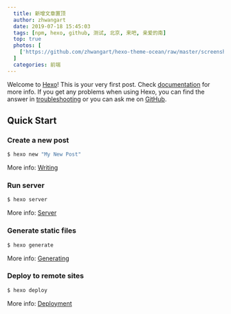```yaml
---
  title: 新增文章置顶
  author: zhwangart
  date: 2019-07-18 15:45:03
  tags: [npm, hexo, github, 测试, 北京, 来吧, 亲爱的南]
  top: true
  photos: [
    ['https://github.com/zhwangart/hexo-theme-ocean/raw/master/screenshots/hexo-theme-ocean.jpg']
  ]
  categories: 前端
---
```

Welcome to [Hexo](https://hexo.io/)! This is your very first post. Check [documentation](https://hexo.io/docs/) for more info. If you get any problems when using Hexo, you can find the answer in [troubleshooting](https://hexo.io/docs/troubleshooting.html) or you can ask me on [GitHub](https://github.com/hexojs/hexo/issues).

<!-- more -->

## Quick Start

### Create a new post

``` bash
$ hexo new "My New Post"
```

More info: [Writing](https://hexo.io/docs/writing.html)

### Run server

``` bash
$ hexo server
```

More info: [Server](https://hexo.io/docs/server.html)

### Generate static files

``` bash
$ hexo generate
```

More info: [Generating](https://hexo.io/docs/generating.html)

### Deploy to remote sites

``` bash
$ hexo deploy
```

More info: [Deployment](https://hexo.io/docs/one-command-deployment.html)

